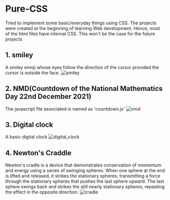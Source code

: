 # Pure-CSS

Tried to implement some basic/everyday things using CSS. The projects were created at the beginning of learning Web development. Hence, most of the html files have internal CSS. This won't be the case for the future projects

## 1. smiley
A smiley emoji whose eyes follow the direction of the cursor provided the cursor is outside the face.
![smiley](https://user-images.githubusercontent.com/39510792/107182513-e76b9b80-6a02-11eb-9069-36625de8f526.gif)

## 2. NMD(Countdown of the National Mathematics Day 22nd December 2021)
The javascript file associated is named as 'countdown.js'
![nmd](https://user-images.githubusercontent.com/39510792/107183169-4bdb2a80-6a04-11eb-8504-fa93cc3ce67a.PNG)

## 3. Digital clock
A basic digital clock
![digital_clock](https://user-images.githubusercontent.com/39510792/107182731-4af5c900-6a03-11eb-96e3-2e13fab1ded3.PNG)

## 4. Newton's Craddle
Newton's cradle is a device that demonstrates conservation of momentum and energy using a series of swinging spheres. When one sphere at the end is lifted and released, it strikes the stationary spheres, transmitting a force through the stationary spheres that pushes the last sphere upward. The last sphere swings back and strikes the still nearly stationary spheres, repeating the effect in the opposite direction.
![cradle](https://user-images.githubusercontent.com/39510792/107183919-a3c66100-6a05-11eb-8c34-c526b78e44a9.gif)

